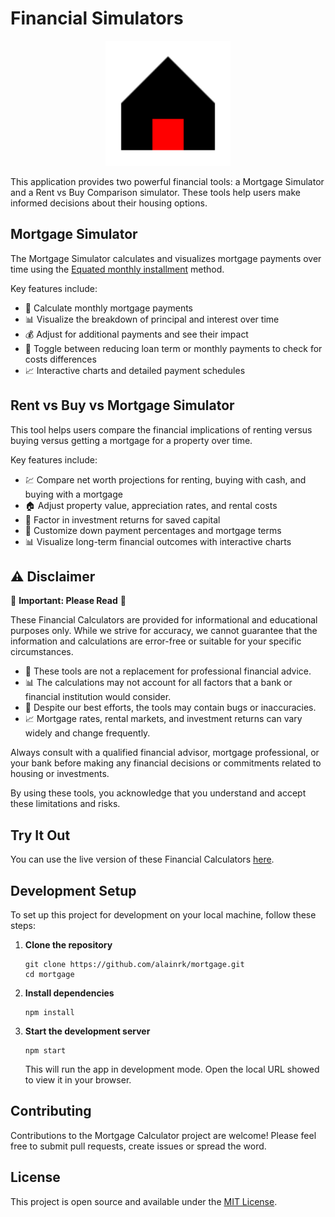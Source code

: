 # Financial Simulators

<p align="center">
  <img src="public/icon.svg" alt="Mortgage Calculator Logo" width="200" height="200">
</p>

This application provides two powerful financial tools: a Mortgage Simulator and a Rent vs Buy Comparison simulator. These tools help users make informed decisions about their housing options.

## Mortgage Simulator

The Mortgage Simulator calculates and visualizes mortgage payments over time using the [Equated monthly installment](https://en.wikipedia.org/wiki/Equated_monthly_installment) method.

Key features include:

- 🧮 Calculate monthly mortgage payments
- 📊 Visualize the breakdown of principal and interest over time
- 💰 Adjust for additional payments and see their impact
- 🔄 Toggle between reducing loan term or monthly payments to check for costs differences
- 📈 Interactive charts and detailed payment schedules

## Rent vs Buy vs Mortgage Simulator

This tool helps users compare the financial implications of renting versus buying versus getting a mortgage for a property over time.

Key features include:

- 💹 Compare net worth projections for renting, buying with cash, and buying with a mortgage
- 🏠 Adjust property value, appreciation rates, and rental costs
- 💼 Factor in investment returns for saved capital
- 🔢 Customize down payment percentages and mortgage terms
- 📊 Visualize long-term financial outcomes with interactive charts

## ⚠️ Disclaimer

🚨 **Important: Please Read** 🚨

These Financial Calculators are provided for informational and educational purposes only. While we strive for accuracy, we cannot guarantee that the information and calculations are error-free or suitable for your specific circumstances.

- 🏦 These tools are not a replacement for professional financial advice.
- 📊 The calculations may not account for all factors that a bank or financial institution would consider.
- 🐛 Despite our best efforts, the tools may contain bugs or inaccuracies.
- 📈 Mortgage rates, rental markets, and investment returns can vary widely and change frequently.

Always consult with a qualified financial advisor, mortgage professional, or your bank before making any financial decisions or commitments related to housing or investments.

By using these tools, you acknowledge that you understand and accept these limitations and risks.

## Try It Out

You can use the live version of these Financial Calculators [here](https://finance.alaindichiappari.dev/).

## Development Setup

To set up this project for development on your local machine, follow these steps:

1. **Clone the repository**

   ```
   git clone https://github.com/alainrk/mortgage.git
   cd mortgage
   ```

2. **Install dependencies**

   ```
   npm install
   ```

3. **Start the development server**

   ```
   npm start
   ```

   This will run the app in development mode. Open the local URL showed to view it in your browser.

## Contributing

Contributions to the Mortgage Calculator project are welcome! Please feel free to submit pull requests, create issues or spread the word.

## License

This project is open source and available under the [MIT License](LICENSE).

